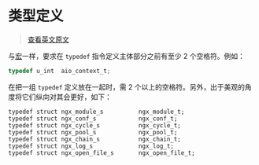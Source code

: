 # 类型定义

> [查看英文原文](https://github.com/openresty/openresty.org/blob/9fa7554feee056304cd788d4584d6cf21442fd3f/v2/en/c-coding-style-guide.md#typedef-definitions)

与[宏](./ch-16-macros.md)一样，要求在 `typedef` 指令定义主体部分之前有至少 2 个空格符。例如：

```C
typedef u_int  aio_context_t;
```

在把一组 `typedef` 定义放在一起时，需 2 个以上的空格符。另外，出于美观的角度将它们纵向对其会更好，如下：

```
typedef struct ngx_module_s          ngx_module_t;
typedef struct ngx_conf_s            ngx_conf_t;
typedef struct ngx_cycle_s           ngx_cycle_t;
typedef struct ngx_pool_s            ngx_pool_t;
typedef struct ngx_chain_s           ngx_chain_t;
typedef struct ngx_log_s             ngx_log_t;
typedef struct ngx_open_file_s       ngx_open_file_t;
```